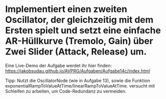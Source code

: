 # Implementiert einen zweiten Oscillator, der gleichzeitig mit dem Ersten spielt und setzt eine einfache AR-Hüllkurve (Tremolo, Gain) über Zwei Slider (Attack, Release) um.

Eine Live-Demo der Aufgabe werdet ihr hier finden: https://jakobsudau.github.io/AVPRG/Aufgaben/Aufgabe14c/index.html

Tipp: Nutzt die OscillatorNode (wie in Aufgabe 13), sowie die Funktion exponentialRampToValueAtTime/linearRampToValueAtTime. versucht mit Schleifen zu arbeiten, um Code-Redundanz zu vermeiden.